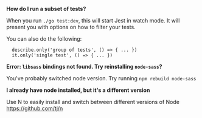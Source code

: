 **How do I run a subset of tests?**

When you run `./go test:dev`, this will start Jest in watch mode. It will present you with options on how to filter your tests.

You can also do the following:
```
  describe.only('group of tests', () => { ... })
  it.only('single test', () => { ... })
```

**Error: `libsass` bindings not found. Try reinstalling `node-sass`?**

You've probably switched node version. Try running `npm rebuild node-sass`

**I already have node installed, but it's a different version**

Use N to easily install and switch between different versions of Node https://github.com/tj/n

